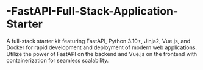 # -FastAPI-Full-Stack-Application-Starter
A full-stack starter kit featuring FastAPI, Python 3.10+, Jinja2, Vue.js, and Docker for rapid development and deployment of modern web applications. Utilize the power of FastAPI on the backend and Vue.js on the frontend with containerization for seamless scalability.
